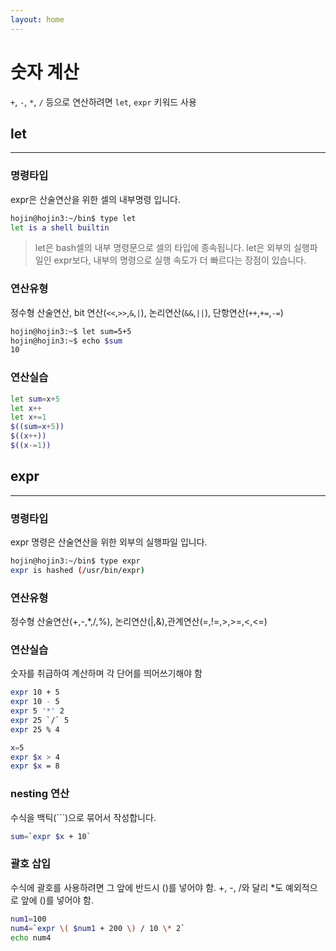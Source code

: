 ```yaml
---
layout: home
---
```


# 숫자 계산
`+`, `-`, `*`, `/` 등으로 연산하려면 `let`, `expr` 키워드 사용

## let
---
### 명령타입
expr은 산술연산을 위한 셀의 내부명령 입니다.
```bash
hojin@hojin3:~/bin$ type let
let is a shell builtin
```
> let은 bash셀의 내부 명령문으로 셀의 타입에 종속됩니다.
> let은 외부의 실행파일인 expr보다, 내부의 명령으로 실행 속도가 더 빠르다는 장점이 있습니다.

### 연산유형
정수형 산술연산, bit 연산(`<<`,`>>`,`&`,`|`), 논리연산(`&&`,`||`), 단항연산(`++`,`+=`,`-=`)

```bash
hojin@hojin3:~$ let sum=5+5
hojin@hojin3:~$ echo $sum
10
```

### 연산실습
```bash
let sum=x+5
let x++
let x+=1
$((sum=x+5))
$((x++))
$((x-=1))
```


## expr
---

### 명령타입
expr 명령은 산술연산을 위한 외부의 실행파일 입니다.
```bash
hojin@hojin3:~/bin$ type expr
expr is hashed (/usr/bin/expr)
```

### 연산유형
정수형 산술연산(+,-,*,/,%), 논리연산(|,&),관계연산(=,!=,>,>=,<,<=)

### 연산실습
숫자를 취급하여 계산하며 각 단어를 띄어쓰기해야 함  

```bash
expr 10 + 5
expr 10 - 5
expr 5 '*' 2
expr 25 `/` 5
expr 25 % 4

x=5
expr $x > 4
expr $x = 8
```


### nesting 연산
수식을 백틱(```)으로 묶어서 작성합니다.

```bash
sum=`expr $x + 10`
```

### 괄호 삽입

수식에 괄호를 사용하려면 그 앞에 반드시 \(\)를 넣어야 함.
+, -, /와 달리 *도 예외적으로 앞에 \(\)를 넣어야 함.
```bash
num1=100
num4=`expr \( $num1 + 200 \) / 10 \* 2`
echo num4
```







